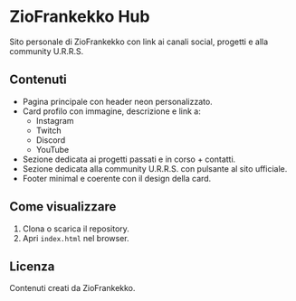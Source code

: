 # ZioFrankekko Hub

Sito personale di ZioFrankekko con link ai canali social, progetti e alla community U.R.R.S.

## Contenuti

- Pagina principale con header neon personalizzato.
- Card profilo con immagine, descrizione e link a:
  - Instagram
  - Twitch
  - Discord
  - YouTube
- Sezione dedicata ai progetti passati e in corso + contatti.
- Sezione dedicata alla community U.R.R.S. con pulsante al sito ufficiale.
- Footer minimal e coerente con il design della card.

## Come visualizzare

1. Clona o scarica il repository.
2. Apri `index.html` nel browser.

## Licenza

Contenuti creati da ZioFrankekko.

